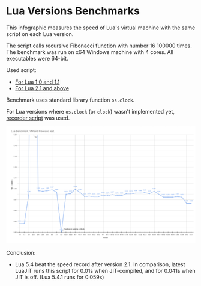 # Lua Versions Benchmarks
This infographic measures the speed of Lua's virtual machine with the same script on each Lua version.

The script calls recursive Fibonacci function with number 16 100000 times.
The benchmark was run on x64 Windows machine with 4 cores. All executables were 64-bit.

Used script:
- [For Lua 1.0 and 1.1](benchmark_1_0.lua)
- [For Lua 2.1 and above](benchmark.lua)

Benchmark uses standard library function `os.clock`.

For Lua versions where `os.clock` (or `clock`) wasn't implemented yet, [recorder script](benchmark_recorder.lua) was used.

![Lua Versions Benchmarks](luabenchmark_vmfib.png?raw=true "Lua Versions Benchmarks")

Conclusion:
 - Lua 5.4 beat the speed record after version 2.1. In comparison, latest LuaJIT runs this script for 0.01s when JIT-compiled, and for 0.041s when JIT is off. (Lua 5.4.1 runs for 0.059s)